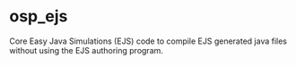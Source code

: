 # osp_ejs
Core Easy Java Simulations (EJS) code to compile EJS generated java files without using the EJS authoring program.
